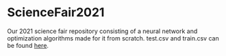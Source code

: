 # ScienceFair2021
Our 2021 science fair repository consisting of a neural network and optimization algorithms made for it from scratch.
test.csv and train.csv can be found [here](https://www.kaggle.com/rakuraku678/mnist-60000-hand-written-number-images).
